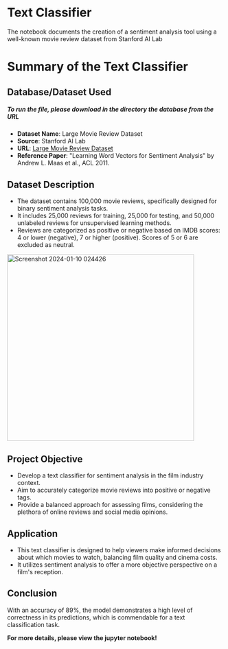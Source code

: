 # Text Classifier 
The notebook documents the creation of a sentiment analysis tool using a well-known movie review dataset from Stanford AI Lab

# Summary of the Text Classifier


## Database/Dataset Used
##### To run the file, please download in the directory the database from the URL
- **Dataset Name**: Large Movie Review Dataset
- **Source**: Stanford AI Lab
- **URL**: [Large Movie Review Dataset](https://ai.stanford.edu/~amaas/data/sentiment/)
- **Reference Paper**: "Learning Word Vectors for Sentiment Analysis" by Andrew L. Maas et al., ACL 2011.

## Dataset Description
- The dataset contains 100,000 movie reviews, specifically designed for binary sentiment analysis tasks.
- It includes 25,000 reviews for training, 25,000 for testing, and 50,000 unlabeled reviews for unsupervised learning methods.
- Reviews are categorized as positive or negative based on IMDB scores: 4 or lower (negative), 7 or higher (positive). Scores of 5 or 6 are excluded as neutral.

<img width="435" alt="Screenshot 2024-01-10 024426" src="https://github.com/joseortega9988/Text-Classifier-/assets/77720475/e80d2747-4fa9-43fe-a8a0-74fda17ccd24">

## Project Objective
- Develop a text classifier for sentiment analysis in the film industry context.
- Aim to accurately categorize movie reviews into positive or negative tags.
- Provide a balanced approach for assessing films, considering the plethora of online reviews and social media opinions.

## Application
- This text classifier is designed to help viewers make informed decisions about which movies to watch, balancing film quality and cinema costs.
- It utilizes sentiment analysis to offer a more objective perspective on a film's reception.

## Conclusion 
With an accuracy of 89%, the model demonstrates a high level of correctness in its predictions, which is commendable for a text classification task. 

**For more details, please view the jupyter notebook!**
